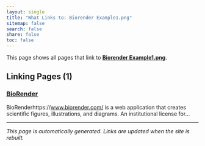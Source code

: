```yaml
---
layout: single
title: "What Links to: Biorender Example1.png"
sitemap: false
search: false
share: false
toc: false
---
```


This page shows all pages that link to **[Biorender Example1.png](/datademos/assets/biorender_example1.png)**.

## Linking Pages (1)

### [BioRender](/datademos/biorender/)

BioRenderhttps://www.biorender.com/ is a web application that creates scientific figures, illustrations, and diagrams. 
An institutional license for...

---


*This page is automatically generated. Links are updated when the site is rebuilt.*
